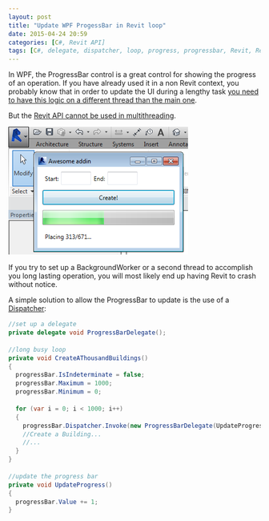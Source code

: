 ```yaml
---
layout: post
title: "Update WPF ProgessBar in Revit loop"
date: 2015-04-24 20:59
categories: [C#, Revit API]
tags: [C#, delegate, dispatcher, loop, progress, progressbar, Revit, Revit API, WPF]
---
```

In WPF, the ProgressBar control is a great control for showing the progress of an operation. If you have already used it in a non Revit context, you probably know that in order to update the UI during a lengthy task [you need to have this logic on a different thread than the main one](http://www.wpf-tutorial.com/misc-controls/the-progressbar-control/).

But the [Revit API cannot be used in multithreading](http://thebuildingcoder.typepad.com/blog/2011/06/no-multithreading-in-revit.html).

[![progress](/assets/2015/04/progress.png)](/assets/2015/04/progress.png)

If you try to set up a BackgroundWorker or a second thread to accomplish you long lasting operation, you will most likely end up having Revit to crash without notice.

A simple solution to allow the ProgressBar to update is the use of a [Dispatcher](https://msdn.microsoft.com/en-us/library/system.windows.threading.dispatcher%28v=vs.110%29.aspx):

```csharp
//set up a delegate    
private delegate void ProgressBarDelegate();

//long busy loop
private void CreateAThousandBuildings()
{
  progressBar.IsIndeterminate = false;
  progressBar.Maximum = 1000;
  progressBar.Minimum = 0;

  for (var i = 0; i < 1000; i++)
  {
    progressBar.Dispatcher.Invoke(new ProgressBarDelegate(UpdateProgress), DispatcherPriority.Background);
    //Create a Building...
    //...
  }
}

//update the progress bar
private void UpdateProgress()
{
  progressBar.Value += 1;
}
```  
